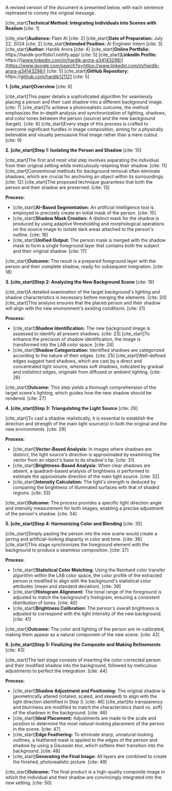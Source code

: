 A revised version of the document is presented below, with each sentence rephrased to convey the original message.

[cite\_start]**Technical Method: Integrating Individuals into Scenes with Realism** [cite: 1]

[cite\_start]**Audience:** Flam AI [cite: 2]
[cite\_start]**Date of Preparation:** July 22, 2024 [cite: 2]
[cite\_start]**Intended Position:** AI Engineer Intern [cite: 3]
[cite\_start]**Author:** Hardik Arora [cite: 4]
[cite\_start]**Online Portfolio:** hflps://hardik-portfolio1.netlify.app/ [cite: 5]
[cite\_start]**LinkedIn Profile:** hflps://[www.linkedin.com/in/hardik-arora-a34143298/](https://www.google.com/search?q=https://www.linkedin.com/in/hardik-arora-a34143298/) [cite: 5]
[cite\_start]**GitHub Repository:** hflps://[github.com/hardik121121](https://www.google.com/search?q=https://github.com/hardik121121) [cite: 5]

**1. [cite\_start]Overview** [cite: 6]

[cite\_start]This paper details a sophisticated algorithm for seamlessly placing a person and their cast shadow into a different background image. [cite: 7] [cite\_start]To achieve a photorealistic outcome, the method emphasizes the in-depth analysis and synchronization of lighting, shadows, and color tones between the person (source) and the new background (target). [cite: 8] [cite\_start]Every stage of this process is crafted to overcome significant hurdles in image composition, aiming for a physically believable and visually persuasive final image rather than a mere cutout. [cite: 9]

**2. [cite\_start]Step 1: Isolating the Person and Shadow** [cite: 10]

[cite\_start]The first and most vital step involves separating the individual from their original setting while meticulously retaining their shadow. [cite: 11] [cite\_start]Conventional methods for background removal often eliminate shadows, which are crucial for anchoring an object within its surroundings. [cite: 12] [cite\_start]The proposed technique guarantees that both the person and their shadow are preserved. [cite: 13]

**Process:**

  * [cite\_start]**AI-Based Segmentation:** An artificial intelligence tool is employed to precisely create an initial mask of the person. [cite: 15]
  * [cite\_start]**Shadow Mask Creation:** A distinct mask for the shadow is produced by using adaptive thresholding and morphological operations on the source image to isolate dark areas attached to the person's outline. [cite: 16]
  * [cite\_start]**Unified Output:** The person mask is merged with the shadow mask to form a single foreground layer that contains both the subject and their original shadow. [cite: 17]

[cite\_start]**Outcome:** The result is a prepared foreground layer with the person and their complete shadow, ready for subsequent integration. [cite: 18]

**3. [cite\_start]Step 2: Analyzing the New Background Scene** [cite: 19]

[cite\_start]A detailed examination of the target background's lighting and shadow characteristics is necessary before merging the elements. [cite: 20] [cite\_start]This analysis ensures that the placed person and their shadow will align with the new environment's existing conditions. [cite: 21]

**Process:**

  * [cite\_start]**Shadow Identification:** The new background image is assessed to identify all present shadows. [cite: 23] [cite\_start]To enhance the precision of shadow identification, the image is transformed into the LAB color space. [cite: 24]
  * [cite\_start]**Shadow Categorization:** Identified shadows are categorized according to the nature of their edges. [cite: 25] [cite\_start]Well-defined edges suggest hard shadows, which are cast by a direct and concentrated light source, whereas soft shadows, indicated by gradual and indistinct edges, originate from diffused or ambient lighting. [cite: 26]

[cite\_start]**Outcome:** This step yields a thorough comprehension of the target scene's lighting, which guides how the new shadow should be rendered. [cite: 27]

**4. [cite\_start]Step 3: Triangulating the Light Source** [cite: 28]

[cite\_start]To cast a shadow realistically, it is essential to establish the direction and strength of the main light source(s) in both the original and the new environments. [cite: 29]

**Process:**

  * [cite\_start]**Vector-Based Analysis:** In images where shadows are distinct, the light source's direction is approximated by examining the vector from an object's base to its shadow's tip. [cite: 31]
  * [cite\_start]**Brightness-Based Analysis:** When clear shadows are absent, a quadrant-based analysis of brightness is performed to estimate the approximate direction of the main light source. [cite: 32]
  * [cite\_start]**Intensity Calculation:** The light's strength is deduced by comparing the brightness of illuminated surfaces with that of shaded regions. [cite: 33]

[cite\_start]**Outcome:** The process provides a specific light direction angle and intensity measurement for both images, enabling a precise adjustment of the person's shadow. [cite: 34]

**5. [cite\_start]Step 4: Harmonizing Color and Blending** [cite: 35]

[cite\_start]Simply pasting the person into the new scene would create a jarring and artificial-looking disparity in color and tone. [cite: 36] [cite\_start]This stage synchronizes the foreground element with the background to produce a seamless composition. [cite: 37]

**Process:**

  * [cite\_start]**Statistical Color Matching:** Using the Reinhard color transfer algorithm within the LAB color space, the color profile of the extracted person is modified to align with the background's statistical color attributes (mean and standard deviation). [cite: 39]
  * [cite\_start]**Histogram Alignment:** The tonal range of the foreground is adjusted to match the background's histogram, ensuring a consistent distribution of tones. [cite: 40]
  * [cite\_start]**Brightness Calibration:** The person's overall brightness is adjusted to correspond with the light intensity of the new background. [cite: 41]

[cite\_start]**Outcome:** The color and lighting of the person are re-calibrated, making them appear as a natural component of the new scene. [cite: 42]

**6. [cite\_start]Step 5: Finalizing the Composite and Making Refinements** [cite: 43]

[cite\_start]The last stage consists of inserting the color-corrected person and their modified shadow into the background, followed by meticulous adjustments to perfect the integration. [cite: 44]

**Process:**

  * [cite\_start]**Shadow Adjustment and Positioning:** The original shadow is geometrically altered (rotated, scaled, and skewed) to align with the light direction identified in Step 3. [cite: 46] [cite\_start]Its transparency and blurriness are modified to match the characteristics (hard vs. soft) of the shadows in the background. [cite: 46]
  * [cite\_start]**Ideal Placement:** Adjustments are made to the scale and position to determine the most natural-looking placement of the person in the scene. [cite: 47]
  * [cite\_start]**Edge Feathering:** To eliminate sharp, unnatural-looking outlines, a feathered mask is applied to the edges of the person and shadow by using a Gaussian blur, which softens their transition into the background. [cite: 48]
  * [cite\_start]**Generating the Final Image:** All layers are combined to create the finished, photorealistic picture. [cite: 49]

[cite\_start]**Outcome:** The final product is a high-quality composite image in which the individual and their shadow are convincingly integrated into the new setting. [cite: 50]
